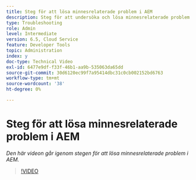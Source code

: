 ```yaml
---
title: Steg för att lösa minnesrelaterade problem i AEM
description: Steg för att undersöka och lösa minnesrelaterade problem
type: Troubleshooting
role: Admin
level: Intermediate
version: 6.5, Cloud Service
feature: Developer Tools
topic: Administration
index: y
doc-type: Technical Video
exl-id: 6477e9df-f33f-46b1-aa9b-535063da65dd
source-git-commit: 30d6120ec99f7a95414dbc31c0cb002152bd6763
workflow-type: tm+mt
source-wordcount: '38'
ht-degree: 0%

---
```


# Steg för att lösa minnesrelaterade problem i AEM

*Den här videon går igenom stegen för att lösa minnesrelaterade problem i AEM.*

>[!VIDEO](https://video.tv.adobe.com/v/335473?quality=12&learn=on)
